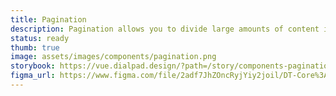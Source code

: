 ```yaml
---
title: Pagination
description: Pagination allows you to divide large amounts of content into smaller chunks across multiple pages.
status: ready
thumb: true
image: assets/images/components/pagination.png
storybook: https://vue.dialpad.design/?path=/story/components-pagination--default
figma_url: https://www.figma.com/file/2adf7JhZOncRyjYiy2joil/DT-Core%3A-Components-7?node-id=10984%3A76640
---
```


<code-well-header>
  <dt-pagination
    :total-pages="25"
    aria-label="Pagination"
    prev-aria-label="Previous page"
    next-aria-label="Next page"
    :page-number-aria-label="() => {}"
  />
</code-well-header>
